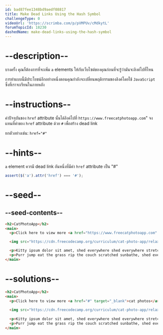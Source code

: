 ```yaml
---
id: bad87fee1348bd9aedf08817
title: Make Dead Links Using the Hash Symbol
challengeType: 0
videoUrl: 'https://scrimba.com/p/pVMPUv/cMdkytL'
forumTopicId: 18230
dashedName: make-dead-links-using-the-hash-symbol
---
```


# --description--

บางครั้ง คุณก็ต้องการที่จะเพิ่ม `a` elements ให้กับเว็บไซต์ของคุณก่อนที่จะรู้ว่ามันจะลิงค์ไปที่ไหน

การทำแบบนี้มีประโยชน์อีกอย่างหนึ่งตอนคุณกำลังจะเปลี่ยนพฤติกรรมของลิงค์โดยใช้ `JavaScript` ซึ่งที่เราจะเรียนในภายหลัง

# --instructions--

ค่าปัจจุบันของ `href` attribute นั้นได้ลิงค์ไปที่ `https://www.freecatphotoapp.com`"
จงแทนที่ค่าของ `href` attribute ด้วย `#` เพื่อสร้าง dead link

ยกตัวอย่างเช่น: `href="#"`

# --hints--

`a` element ควรมี dead link อันหนึ่งที่มีค่า `href` attribute เป็น "#"

```js
assert($('a').attr('href') === '#');
```

# --seed--

## --seed-contents--

```html
<h2>CatPhotoApp</h2>
<main>
  <p>Click here to view more <a href="https://www.freecatphotoapp.com" target="_blank">cat photos</a>.</p>

  <img src="https://cdn.freecodecamp.org/curriculum/cat-photo-app/relaxing-cat.jpg" alt="A cute orange cat lying on its back.">

  <p>Kitty ipsum dolor sit amet, shed everywhere shed everywhere stretching attack your ankles chase the red dot, hairball run catnip eat the grass sniff.</p>
  <p>Purr jump eat the grass rip the couch scratched sunbathe, shed everywhere rip the couch sleep in the sink fluffy fur catnip scratched.</p>
</main>
```

# --solutions--

```html
<h2>CatPhotoApp</h2>
<main>
  <p>Click here to view more <a href="#" target="_blank">cat photos</a>.</p>
  
  <img src="https://cdn.freecodecamp.org/curriculum/cat-photo-app/relaxing-cat.jpg" alt="A cute orange cat lying on its back.">
  
  <p>Kitty ipsum dolor sit amet, shed everywhere shed everywhere stretching attack your ankles chase the red dot, hairball run catnip eat the grass sniff.</p>
  <p>Purr jump eat the grass rip the couch scratched sunbathe, shed everywhere rip the couch sleep in the sink fluffy fur catnip scratched.</p>
</main>
```
